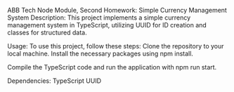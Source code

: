 ABB Tech Node Module, Second Homework: Simple Currency Management System
Description:
This project implements a simple currency management system in TypeScript, utilizing UUID for ID creation and classes for structured data.

Usage:
To use this project, follow these steps:
Clone the repository to your local machine.
Install the necessary packages using npm install.

Compile the TypeScript code and run the application with npm run start.

Dependencies:
TypeScript
UUID
